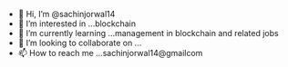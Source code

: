 - 👋 Hi, I’m @sachinjorwal14
- 👀 I’m interested in ...blockchain
- 🌱 I’m currently learning ...management in blockchain and related jobs
- 💞️ I’m looking to collaborate on ...
- 📫 How to reach me ...sachinjorwal14@gmailcom

<!---
sachinjorwal14/sachinjorwal14 is a ✨ special ✨ repository because its `README.md` (this file) appears on your GitHub profile.
You can click the Preview link to take a look at your changes.
--->
